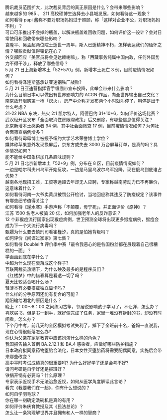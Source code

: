 腾讯裁员范围扩大，此次裁员背后的真正原因是什么？会带来哪些影响？  
越来越多的 985 、 211 高校硕博生选择去小县城发展，如何看待这一现象？  
如何看待 papi 酱称不要对职场妈妈过于照顾，称「这样对企业不公，对职场妈妈不利」？  
可口可乐推出不会掉的瓶盖，以解决瓶盖难回收问题，如何评价这一设计？会对日常使用和回收带来哪些影响？  
袁隆平、吴孟超两位院士逝世一周年，斯人已逝精神不朽，怎样表达我们的缅怀之情？哪些贡献值得铭记在心？  
外交部回应「美官员将会见达赖喇嘛」，称「西藏事务纯属中国内政，任何外国势力不得干涉」，释放了哪些信号？  
5 月 21 日上海新增本土「52+570」例，新增本土死亡 3 例，目前疫情情况如何？  
如何看待泽连斯基承认亚速钢铁厂战败?  
5 月 21 日亚速营指挥官手缠绷带宣布投降，此举会带来什么影响？  
为什么目前日本可以做出有世界影响力的 ACGN 作品，向全世界输出自己文化？  
南京放开限购第一枪「熄火」，房产中介称才发布两个小时就叫停了，叫停是出于什么考虑？  
21-22 NBA 东决，热火 2:1 凯尔特人，阿德巴约 31+10+6，如何评价这场比赛？  
武汉经开区发布「全面取消住房限购政策」后又删除，有哪些信息值得关注？  
北京新增本土感染者 94 例，其中社会面筛查 17 例，目前疫情情况如何？为何社会面筛查病例增多？  
如何看待霉霉博士被授予纽约大学艺术荣誉博士学位？  
媒体称苹果意外发现换屏后，京东方或失去 3000 万台屏幕订单，是真的吗？具体情况如何？  
能不能给中国象棋加几条趣味规则？  
5 月 21 日北京新增本土「52+9」例，分布在 8 区，目前疫情情况如何？  
一边是哈尔科夫州乌军开始反攻，一边是马里乌波尔乌军投降。现在俄乌到底谁占优势？  
越南各地现招工难，工资等远超去年却无人应聘，专家称越南劳动力已不再廉价，这意味着什么？  
如何看待河南一大爷卖黄瓜被罚公开检讨，当地回应称其违反了防疫规定？该事件有哪些细节值得关注？  
如何看待《逆水寒》手游声称「不颠覆，毋宁死」，并正面评价《原神》？  
江苏 1500 名老人被骗 20 亿，如何加强老年人的反诈意识？  
12 个非猴痘流行国家出现猴痘病例，世卫预测全球将出现更多猴痘病例，猴痘会成为下一个大流行病毒吗？  
甄嬛为什么要去慎刑司看崔槿汐，真的是怕她背叛吗？  
如何评价《间谍过家家》第七集？  
如何看待 Doublelift 评价季中赛「最令我恶心的是各国粉丝都在展现着自己很糟糕的一面」？  
学画画到底在学什么？  
中超为什么现在衰落成这个样子?  
互联网裁员热潮下，为什么殃及最多的是程序员们？  
《红楼梦》中的惜春算是看透一切了吗？  
夏天比较适合喝什么汤？  
轻薄本有必要搭载独立显卡吗？  
什么样的分手原因还能有复合的可能？  
翔阳输给湘北的原因是什么？  
晚上 7：00～8：00 之间练习古筝，邻居说影响孩子学习了，不让弹，怎么办？  
喜欢买书，但是书一到手，就好像完成了任务，家里一堆没有拆封的书，却没有时间看，怎么办？  
下个月中考，前几天的全区模拟考试失利了，掉下了全班前十名，爸妈一直说我，现在心情很低落怎么办?  
你认为父亲在家庭教育中应该扮演什么样的角色？  
我国报告输入首例 BA.2.12.1 和 BA.4 感染者，应做好哪些防护措施？  
日本政府拟同意药物堕胎合法化，日本女性买堕胎药将需要配偶同意，实施后会带来哪些改变？  
高中平时考试成绩真的很重要吗? 为什么好好学了还是会考不好?  
请问考研是自学好还是报班好？  
铁锅开锅有必要吗？什么原理？  
专家表示近视手术无法治愈近视，如何从医学角度解读此言论？  
看完《我要我们在一起》，你有什么想说的？  
如何自学羽毛球？  
你在哪一刻确定洗碗机是真的有用？  
如何评价朱庆育教授及其《民法总论》？  
怎么让一条狗理解世界并且拥有和人一样的智商？  
